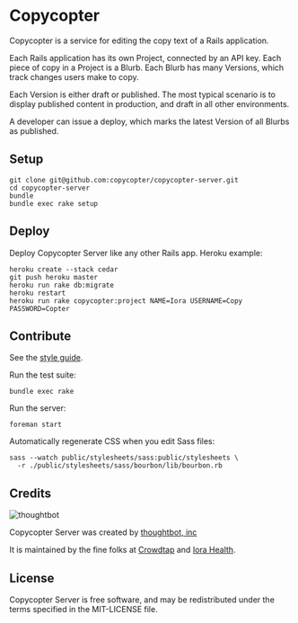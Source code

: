 Copycopter
==========

Copycopter is a service for editing the copy text of a Rails application.

Each Rails application has its own Project, connected by an API key.
Each piece of copy in a Project is a Blurb. Each Blurb has many Versions, which
track changes users make to copy.

Each Version is either draft or published. The most typical scenario is to
display published content in production, and draft in all other environments.

A developer can issue a deploy, which marks the latest Version of all Blurbs as
published.

Setup
-----

    git clone git@github.com:copycopter/copycopter-server.git
    cd copycopter-server
    bundle
    bundle exec rake setup

Deploy
------

Deploy Copycopter Server like any other Rails app. Heroku example:

    heroku create --stack cedar
    git push heroku master
    heroku run rake db:migrate
    heroku restart
    heroku run rake copycopter:project NAME=Iora USERNAME=Copy PASSWORD=Copter

Contribute
----------

See the [style guide](https://github.com/copycopter/style-guide).

Run the test suite:

    bundle exec rake

Run the server:

    foreman start

Automatically regenerate CSS when you edit Sass files:

    sass --watch public/stylesheets/sass:public/stylesheets \
      -r ./public/stylesheets/sass/bourbon/lib/bourbon.rb

Credits
-------

![thoughtbot](http://thoughtbot.com/images/tm/logo.png)

Copycopter Server was created by [thoughtbot, inc](http://thoughtbot.com)

It is maintained by the fine folks at [Crowdtap](http://crowdtap.com) and
[Iora Health](http://iorahealth.com).

License
-------

Copycopter Server is free software, and may be redistributed under the terms
specified in the MIT-LICENSE file.
